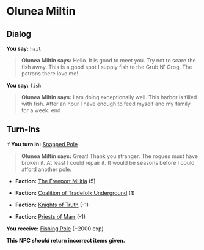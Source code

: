 # Olunea Miltin
## Dialog

**You say:** `hail`



>**Olunea Miltin says:** Hello. It is good to meet you. Try not to scare the fish away. This is a good spot I supply fish to the Grub N' Grog. The patrons there love me!

**You say:** `fish`



>**Olunea Miltin says:** I am doing exceptionally well. This harbor is filled with fish. After an hour I have enough to feed myself and my family for a week.
end

## Turn-Ins




if **You turn in:** [Snapped Pole](/item/13922)


>**Olunea Miltin says:** Great! Thank you stranger. The rogues must have broken it. At least I could repair it. It would be seasons before I could afford another pole.


* __Faction:__ [The Freeport Militia](/faction/330) (5)


* __Faction:__ [Coalition of Tradefolk Underground](/faction/336) (1)


* __Faction:__ [Knights of Truth](/faction/281) (-1)


* __Faction:__ [Priests of Marr](/faction/362) (-1)


 **You receive:**  [Fishing Pole](/item/13100) (+2000 exp)

**This NPC *should* return incorrect items given.**


